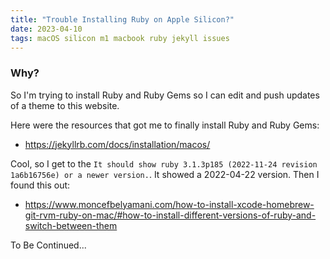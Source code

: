 ```yaml
---
title: "Trouble Installing Ruby on Apple Silicon?"
date: 2023-04-10
tags: macOS silicon m1 macbook ruby jekyll issues
---
```


### Why?

So I'm trying to install Ruby and Ruby Gems so I can edit and push updates of a theme to this website.

Here were the resources that got me to finally install Ruby and Ruby Gems:

- https://jekyllrb.com/docs/installation/macos/

Cool, so I get to the `It should show ruby 3.1.3p185 (2022-11-24 revision 1a6b16756e) or a newer version.`. It showed a 2022-04-22 version. Then I found this out:

- https://www.moncefbelyamani.com/how-to-install-xcode-homebrew-git-rvm-ruby-on-mac/#how-to-install-different-versions-of-ruby-and-switch-between-them

To Be Continued...

#

